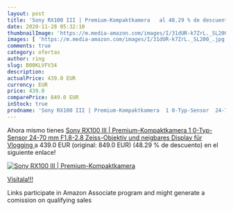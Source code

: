 ```yaml
---
layout: post
title: 'Sony RX100 III | Premium-Kompaktkamera   al 48.29 % de descuento'
date: 2020-11-28 05:32:10
thumbnailImage: 'https://m.media-amazon.com/images/I/31dUR-k7ZrL._SL200_.jpg'
images: [ 'https://m.media-amazon.com/images/I/31dUR-k7ZrL._SL200_.jpg' ]
comments: true
category: ofertas
author: ring
slug: B00KLVFV34
description:
actualPrice: 439.0 EUR
currency: EUR
price: 439.0
comparePrice: 849.0 EUR
inStock: true
prodname: 'Sony RX100 III | Premium-Kompaktkamera  1 0-Typ-Sensor  24-70 mm F1.8-2.8 Zeiss-Objektiv und neigbares Display für Vlogging '
---
```


Ahora mismo tienes [Sony RX100 III | Premium-Kompaktkamera  1 0-Typ-Sensor  24-70 mm F1.8-2.8 Zeiss-Objektiv und neigbares Display für Vlogging ](https://www.amazon.de/dp/B00KLVFV34/?tag=tolees0ca-21) a 439.0 EUR (original: 849.0 EUR) (48.29 %  de descuento) en el siguiente enlace!

[![Sony RX100 III | Premium-Kompaktkamera  ](https://m.media-amazon.com/images/I/31dUR-k7ZrL._SL200_.jpg)](https://www.amazon.de/dp/B00KLVFV34/?tag=tolees0ca-21)

[Visítala!!!](https://www.amazon.de/dp/B00KLVFV34/?tag=tolees0ca-21)

Links participate in Amazon Associate program and might generate a comission on qualifying sales
